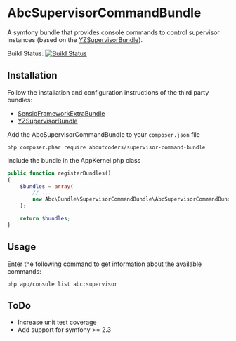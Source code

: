 AbcSupervisorCommandBundle
==========================

A symfony bundle that provides console commands to control supervisor instances (based on the [YZSupervisorBundle](https://github.com/yzalis/SupervisorBundle)).

Build Status: [![Build Status](https://travis-ci.org/aboutcoders/supervisor-command-bundle.svg?branch=master)](https://travis-ci.org/aboutcoders/supervisor-command-bundle)

## Installation

Follow the installation and configuration instructions of the third party bundles:

* [SensioFrameworkExtraBundle](http://symfony.com/doc/current/bundles/SensioFrameworkExtraBundle)
* [YZSupervisorBundle](https://github.com/yzalis/SupervisorBundle)

Add the AbcSupervisorCommandBundle to your `composer.json` file

```
php composer.phar require aboutcoders/supervisor-command-bundle
```

Include the bundle in the AppKernel.php class

```php
public function registerBundles()
{
    $bundles = array(
        // ...
        new Abc\Bundle\SupervisorCommandBundle\AbcSupervisorCommandBundle(),
    );

    return $bundles;
}
```

## Usage

Enter the following command to get information about the available commands:

```
php app/console list abc:supervisor
```

## ToDo

* Increase unit test coverage
* Add support for symfony >= 2.3